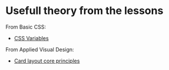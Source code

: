 # Usefull theory from the lessons

From Basic CSS:

* [CSS Variables](./theory/css-variables.md)

From Applied Visual Design:

* [Card layout core principles](./theory/card-layout.md)